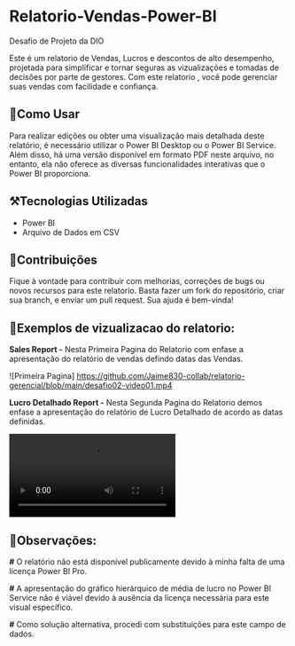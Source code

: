 # Relatorio-Vendas-Power-BI
Desafio de Projeto da DIO  

Este é um relatorio de Vendas, Lucros e descontos de alto desempenho, projetada para simplificar e tornar seguras as vizualizações e tomadas de decisões por parte de gestores. Com este relatorio , você pode gerenciar suas vendas com facilidade e confiança.

## :mag_right:Como Usar

Para realizar edições ou obter uma visualização mais detalhada deste relatório, é necessário utilizar o Power BI Desktop ou o Power BI Service. Além disso, há uma versão disponível em formato PDF neste arquivo, no entanto, ela não oferece as diversas funcionalidades interativas que o Power BI proporciona.

## :hammer_and_pick:Tecnologias Utilizadas

- Power BI
- Arquivo de Dados em CSV

## :pushpin:Contribuições

Fique à vontade para contribuir com melhorias, correções de bugs ou novos recursos para este relatorio. Basta fazer um fork do repositório, criar sua branch, e enviar um pull request. Sua ajuda é bem-vinda!

## :pushpin:Exemplos de vizualizacao do relatorio:

**Sales Report -** Nesta  Primeira Pagina do Relatorio com enfase a apresentação do relatório de vendas defindo datas das Vendas.

![Primeira Pagina] https://github.com/Jaime830-collab/relatorio-gerencial/blob/main/desafio02-video01.mp4

**Lucro Detalhado Report -** Nesta Segunda Pagina do Relatorio demos enfase a apresentação do relatório de Lucro Detalhado de acordo as datas definidas.

![Segunda Pagina](https://github.com/Jaime830-collab/relatorio-gerencial/blob/main/desafio02-video02.mp4)


## :pushpin:Observações:

**#** O relatório não está disponível publicamente devido à minha falta de uma licença Power BI Pro.

**#** A apresentação do gráfico hierárquico de média de lucro no Power BI Service não é viável devido à ausência da licença necessária para este visual específico.

**#** Como solução alternativa, procedi com substituições para este campo de dados.
